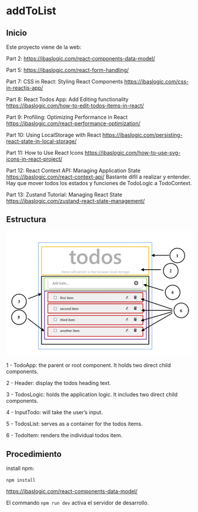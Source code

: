 ﻿# addToList

## Inicio
Este proyecto viene de la web:

Part 2:
https://ibaslogic.com/react-components-data-model/

Part 5:
https://ibaslogic.com/react-form-handling/

Part 7: CSS in React: Styling React Components
https://ibaslogic.com/css-in-reactjs-app/

Part 8: React Todos App: Add Editing functionality
https://ibaslogic.com/how-to-edit-todos-items-in-react/

Part 9: Profiling: Optimizing Performance in React
https://ibaslogic.com/react-performance-optimization/

Part 10: Using LocalStorage with React
https://ibaslogic.com/persisting-react-state-in-local-storage/

Part 11: How to Use React Icons
https://ibaslogic.com/how-to-use-svg-icons-in-react-project/

Part 12: React Context API: Managing Application State
https://ibaslogic.com/react-context-api/
Bastante difil a realizar y entender. Hay que mover todos los estados y funciones de TodoLogic a TodoContext.

Part 13: Zustand Tutorial: Managing React State
https://ibaslogic.com/zustand-react-state-management/

## Estructura

![Structure](https://github.com/javier-nebot/addToList/blob/1f0929902faa97ff5d61fa0abb22b68851192c70/images/Capture.PNG)



1 - TodoApp: the parent or root component. It holds two direct child components.

2 - Header: display the todos heading text.

3 - TodosLogic: holds the application logic. It includes two direct child components.

4 - InputTodo: will take the user’s input.

5 - TodosList: serves as a container for the todos items.

6 - TodoItem: renders the individual todos item.



## Procedimiento 

install npm:

`npm install`

https://ibaslogic.com/react-components-data-model/

El commando `npm run dev` activa el servidor de desarrollo.
